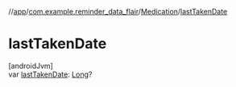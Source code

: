 //[app](../../../index.md)/[com.example.reminder_data_flair](../index.md)/[Medication](index.md)/[lastTakenDate](last-taken-date.md)

# lastTakenDate

[androidJvm]\
var [lastTakenDate](last-taken-date.md): [Long](https://kotlinlang.org/api/latest/jvm/stdlib/kotlin/-long/index.html)?
